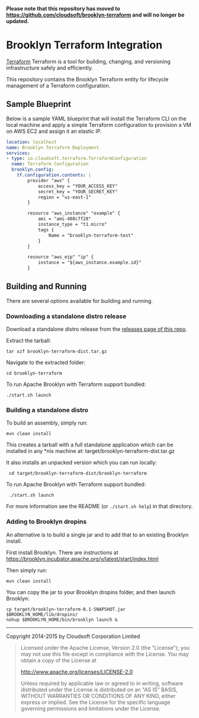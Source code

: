 **Please note that this repository has moved to https://github.com/cloudsoft/brooklyn-terraform and will no longer be updated.**

Brooklyn Terraform Integration
=======

[Terraform](https://terraform.io/) Terraform is a tool for building, changing, and versioning infrastructure safely and efficiently.

This repository contains the Brooklyn Terraform entity for lifecycle management of a Terraform configuration.

## Sample Blueprint

Below is a sample YAML blueprint that will install the Terraform CLI on the local machine and apply a simple Terraform configuration
to provision a VM on AWS EC2 and assign it an elastic IP.

```yaml
location: localhost
name: Brooklyn Terraform Deployment
services:
- type: io.cloudsoft.terraform.TerraformConfiguration
  name: Terraform Configuration
  brooklyn.config:
    tf.configuration.contents: |
        provider "aws" {
            access_key = "YOUR_ACCESS_KEY"
            secret_key = "YOUR_SECRET_KEY"
            region = "us-east-1"
        }

        resource "aws_instance" "example" {
            ami = "ami-408c7f28"
            instance_type = "t1.micro"
            tags {
                Name = "brooklyn-terraform-test"
            }
        }

        resource "aws_eip" "ip" {
            instance = "${aws_instance.example.id}"
        }
```

## Building and Running

There are several options available for building and running.

### Downloading a standalone distro release

Download a standalone distro release from the [releases page of this repo](https://github.com/mikezaccardo/brooklyn-terraform/releases).

Extract the tarball:

    tar xzf brooklyn-terraform-dist.tar.gz

Navigate to the extracted folder:

    cd brooklyn-terraform

To run Apache Brooklyn with Terraform support bundled:

    ./start.sh launch

### Building a standalone distro

To build an assembly, simply run:

    mvn clean install

This creates a tarball with a full standalone application which can be installed in any *nix machine at:
    target/brooklyn-terraform-dist.tar.gz

It also installs an unpacked version which you can run locally:

     cd target/brooklyn-terraform-dist/brooklyn-terraform

To run Apache Brooklyn with Terraform support bundled:

     ./start.sh launch

For more information see the README (or `./start.sh help`) in that directory.

### Adding to Brooklyn dropins

An alternative is to build a single jar and to add that to an existing Brooklyn install.

First install Brooklyn. There are instructions at https://brooklyn.incubator.apache.org/v/latest/start/index.html

Then simply run:

    mvn clean install

You can copy the jar to your Brooklyn dropins folder, and then launch Brooklyn:

    cp target/brooklyn-terraform-0.1-SNAPSHOT.jar $BROOKLYN_HOME/lib/dropins/
    nohup $BROOKLYN_HOME/bin/brooklyn launch &

----

Copyright 2014-2015 by Cloudsoft Corporation Limited

> Licensed under the Apache License, Version 2.0 (the "License");
> you may not use this file except in compliance with the License.
> You may obtain a copy of the License at
>
> http://www.apache.org/licenses/LICENSE-2.0
>
> Unless required by applicable law or agreed to in writing, software
> distributed under the License is distributed on an "AS IS" BASIS,
> WITHOUT WARRANTIES OR CONDITIONS OF ANY KIND, either express or implied.
> See the License for the specific language governing permissions and
> limitations under the License.
